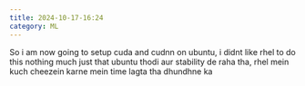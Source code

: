 ```yaml
---
title: 2024-10-17-16:24
category: ML
---
```


So i am now going to setup cuda and cudnn on ubuntu, i didnt like rhel to do this nothing much just that ubuntu thodi aur stability de raha tha, rhel mein kuch cheezein karne mein time lagta tha dhundhne ka 